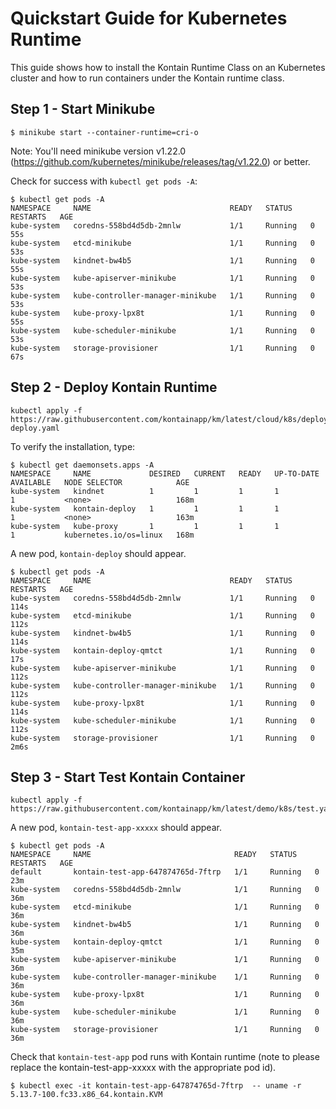 # Quickstart Guide for Kubernetes Runtime

This guide shows how to install the Kontain Runtime Class on an Kubernetes cluster and
how to run containers under the Kontain runtime class.

## Step 1 - Start Minikube

```
$ minikube start --container-runtime=cri-o
```

Note: You'll need minikube version v1.22.0 (https://github.com/kubernetes/minikube/releases/tag/v1.22.0) or better.

Check for success with `kubectl get pods -A`:

```
$ kubectl get pods -A
NAMESPACE     NAME                               READY   STATUS    RESTARTS   AGE
kube-system   coredns-558bd4d5db-2mnlw           1/1     Running   0          55s
kube-system   etcd-minikube                      1/1     Running   0          53s
kube-system   kindnet-bw4b5                      1/1     Running   0          55s
kube-system   kube-apiserver-minikube            1/1     Running   0          53s
kube-system   kube-controller-manager-minikube   1/1     Running   0          53s
kube-system   kube-proxy-lpx8t                   1/1     Running   0          55s
kube-system   kube-scheduler-minikube            1/1     Running   0          53s
kube-system   storage-provisioner                1/1     Running   0          67s
```

## Step 2 - Deploy Kontain Runtime

```
kubectl apply -f https://raw.githubusercontent.com/kontainapp/km/latest/cloud/k8s/deploy/k8s-deploy.yaml
```

To verify the installation, type:

```
$ kubectl get daemonsets.apps -A 
NAMESPACE     NAME             DESIRED   CURRENT   READY   UP-TO-DATE   AVAILABLE   NODE SELECTOR            AGE
kube-system   kindnet          1         1         1       1            1           <none>                   168m
kube-system   kontain-deploy   1         1         1       1            1           <none>                   163m
kube-system   kube-proxy       1         1         1       1            1           kubernetes.io/os=linux   168m
```

A new pod, `kontain-deploy` should appear.

```
$ kubectl get pods -A
NAMESPACE     NAME                               READY   STATUS    RESTARTS   AGE
kube-system   coredns-558bd4d5db-2mnlw           1/1     Running   0          114s
kube-system   etcd-minikube                      1/1     Running   0          112s
kube-system   kindnet-bw4b5                      1/1     Running   0          114s
kube-system   kontain-deploy-qmtct               1/1     Running   0          17s
kube-system   kube-apiserver-minikube            1/1     Running   0          112s
kube-system   kube-controller-manager-minikube   1/1     Running   0          112s
kube-system   kube-proxy-lpx8t                   1/1     Running   0          114s
kube-system   kube-scheduler-minikube            1/1     Running   0          112s
kube-system   storage-provisioner                1/1     Running   0          2m6s
```

## Step 3 - Start Test Kontain Container

```
kubectl apply -f https://raw.githubusercontent.com/kontainapp/km/latest/demo/k8s/test.yaml
```

A new pod, `kontain-test-app-xxxxx` should appear.

```
$ kubectl get pods -A
NAMESPACE     NAME                                READY   STATUS    RESTARTS   AGE
default       kontain-test-app-647874765d-7ftrp   1/1     Running   0          23m
kube-system   coredns-558bd4d5db-2mnlw            1/1     Running   0          36m
kube-system   etcd-minikube                       1/1     Running   0          36m
kube-system   kindnet-bw4b5                       1/1     Running   0          36m
kube-system   kontain-deploy-qmtct                1/1     Running   0          35m
kube-system   kube-apiserver-minikube             1/1     Running   0          36m
kube-system   kube-controller-manager-minikube    1/1     Running   0          36m
kube-system   kube-proxy-lpx8t                    1/1     Running   0          36m
kube-system   kube-scheduler-minikube             1/1     Running   0          36m
kube-system   storage-provisioner                 1/1     Running   0          36m
```

Check that `kontain-test-app` pod runs with Kontain runtime (note to please replace the kontain-test-app-xxxxx with the appropriate pod id).

```
$ kubectl exec -it kontain-test-app-647874765d-7ftrp  -- uname -r
5.13.7-100.fc33.x86_64.kontain.KVM
```
